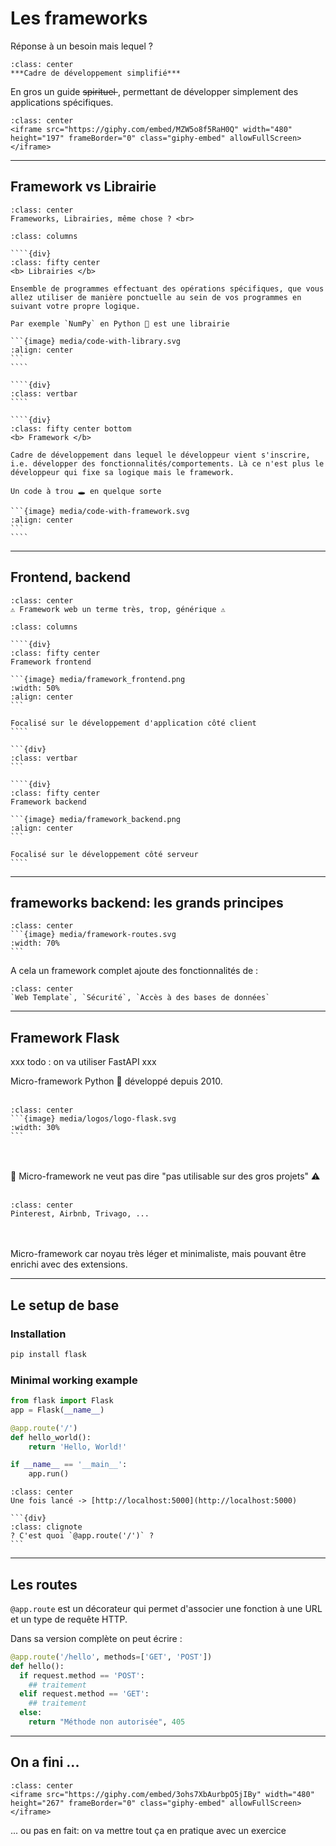 # Les frameworks

Réponse à un besoin mais lequel ?

````{div}
:class: center
***Cadre de développement simplifié***
````

En gros un guide <strike> spirituel </strike>, permettant de développer simplement des applications spécifiques.

````{div}
:class: center
<iframe src="https://giphy.com/embed/MZW5o8f5RaH0Q" width="480" height="197" frameBorder="0" class="giphy-embed" allowFullScreen></iframe>
````

---

## Framework vs Librairie

````{div}
:class: center
Frameworks, Librairies, même chose ? <br>
````

`````{div}
:class: columns

````{div}
:class: fifty center
<b> Librairies </b>

Ensemble de programmes effectuant des opérations spécifiques, que vous allez utiliser de manière ponctuelle au sein de vos programmes en suivant votre propre logique.

Par exemple `NumPy` en Python 🐍 est une librairie

```{image} media/code-with-library.svg
:align: center
```
````

````{div}
:class: vertbar
````

````{div}
:class: fifty center bottom
<b> Framework </b>

Cadre de développement dans lequel le développeur vient s'inscrire, i.e. développer des fonctionnalités/comportements. Là ce n'est plus le développeur qui fixe sa logique mais le framework.  

Un code à trou 🕳️ en quelque sorte

```{image} media/code-with-framework.svg
:align: center
```
````

`````

---

## Frontend, backend

````{div}
:class: center
⚠️ Framework web un terme très, trop, générique ⚠️
````

`````{div}
:class: columns

````{div}
:class: fifty center
Framework frontend

```{image} media/framework_frontend.png
:width: 50%
:align: center
```

Focalisé sur le développement d'application côté client
````

```{div}
:class: vertbar
```

````{div}
:class: fifty center
Framework backend

```{image} media/framework_backend.png
:align: center
```

Focalisé sur le développement côté serveur
````

`````

---

## frameworks backend: les grands principes

````{div}
:class: center
```{image} media/framework-routes.svg
:width: 70%
```
````

A cela un framework complet ajoute des fonctionnalités de :

````{div}
:class: center
`Web Template`, `Sécurité`, `Accès à des bases de données`
````

---

## Framework Flask

xxx todo : on va utiliser FastAPI xxx

Micro-framework Python 🐍 développé depuis 2010.
<br><br>
````{div}
:class: center
```{image} media/logos/logo-flask.svg
:width: 30% 
```
````

<br><br>
🚧 Micro-framework ne veut pas dire "pas utilisable sur des gros projets"  ⚠️
<br><br>
````{div}
:class: center
Pinterest, Airbnb, Trivago, ...
````
<br><br>
Micro-framework car noyau très léger et minimaliste, mais pouvant être enrichi avec des extensions.

---

## Le setup de base

### Installation

```bash
pip install flask
```

### Minimal working example

```python
from flask import Flask
app = Flask(__name__)

@app.route('/')
def hello_world():
    return 'Hello, World!'

if __name__ == '__main__':
    app.run()
```

````{div}
:class: center
Une fois lancé -> [http://localhost:5000](http://localhost:5000)

```{div}
:class: clignote
? C'est quoi `@app.route('/')` ?
```
````

---

## Les routes

`@app.route` est un décorateur qui permet d'associer une fonction à une URL et un type de requête HTTP.

Dans sa version complète on peut écrire :

```python
@app.route('/hello', methods=['GET', 'POST'])
def hello():
  if request.method == 'POST':
    ## traitement
  elif request.method == 'GET':
    ## traitement
  else:
    return "Méthode non autorisée", 405
```

---

## On a fini ...

````{div}
:class: center
<iframe src="https://giphy.com/embed/3ohs7XbAurbpO5jIBy" width="480" height="267" frameBorder="0" class="giphy-embed" allowFullScreen></iframe>
````

... ou pas en fait: on va mettre tout ça en pratique avec un exercice

